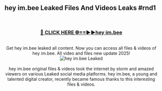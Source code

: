 ## hey im.bee Leaked Files And Videos Leaks #rnd1
<br>
<div align="center">
<h3><a href="https://watchclip.my.id/hey im.bee" rel="nofollow">🔴 CLICK HERE 🌐==►►hey im.bee</a></h3>
<br>
Get hey im.bee leaked all content. Now you can access all files & videos of hey im.bee. All video and files new update 2025!
<br>
<a href="https://watchclip.my.id/hey im.bee" rel="nofollow" data-target="animated-image.originalLink"><img src="https://i.ibb.co.com/WyWwxjT/player-gif2.gif" alt="hey im.bee Leaked" style="max-width: 100%; display: inline-block;" data-target="animated-image.originalImage"></a>
<br><br>
hey im.bee original files & videos took the internet by storm and amazed viewers on various Leaked social media platforms. hey im.bee, a young and talented digital creator, recently became famous thanks to this interesting files & videos.
</div>
<br>
